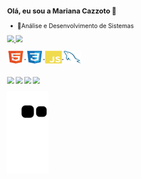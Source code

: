 ### Olá, eu sou a Mariana Cazzoto 👋

- 🌱Análise e Desenvolvimento de Sistemas

 <div>
        <a href="https://github.com/marianacazzoto">
        <img height="150em" src="https://github-readme-stats.vercel.app/api?username=marianacazzoto&show_icons=true&theme=dark&include_all_commits=true&count_private=true"/>
        <img height="150em" src="https://github-readme-stats.vercel.app/api/top-langs/?username=marianacazzoto&layout=compact&langs_count=7&theme=dark"/
</div>

<div style="display: inline_block"><br>
  
  <img align="center" alt="mariana-HTML" height="30" width="40" src="https://raw.githubusercontent.com/devicons/devicon/master/icons/html5/html5-original.svg">
  <img align="center" alt="mariana-CSS" height="30" width="40" src="https://raw.githubusercontent.com/devicons/devicon/master/icons/css3/css3-original.svg">
  <img align="center" alt="mariana-js" height="30" width="40" src="https://raw.githubusercontent.com/devicons/devicon/master/icons/javascript/javascript-plain.svg">
  <img align="center" alt="mariana-mysql" height="30" width="40" src="https://github.com/devicons/devicon/blob/master/icons/mysql/mysql-original.svg">
  
 
 
</div>
         <br>
<div> 
  
  <a href="https://www.instagram.com/marianacazzoto/" target="_blank"><img src="https://img.shields.io/badge/-Instagram-%23E4405F?style=for-the-badge&logo=instagram&logoColor=white" target="_blank"></a>
 <a href="https://discord.gg/wagxzStdcR" target="_blank"><img src="https://img.shields.io/badge/Discord-7289DA?style=for-the-badge&logo=discord&logoColor=white" target="_blank"></a> 
  <a href = "mailto:contatorafaballerini@gmail.com"><img src="https://img.shields.io/badge/-Gmail-%23333?style=for-the-badge&logo=gmail&logoColor=white" target="_blank"></a>
  <a href="https://www.linkedin.com/in/mariana-cazzoto/" target="_blank"><img src="https://img.shields.io/badge/-LinkedIn-%230077B5?style=for-the-badge&logo=linkedin&logoColor=white" target="_blank"></a> 
 
 ![Snake animation](https://github.com/marianacazzoto/marianacazzoto/blob/output/github-contribution-grid-snake.svg)
 
</div>
         
